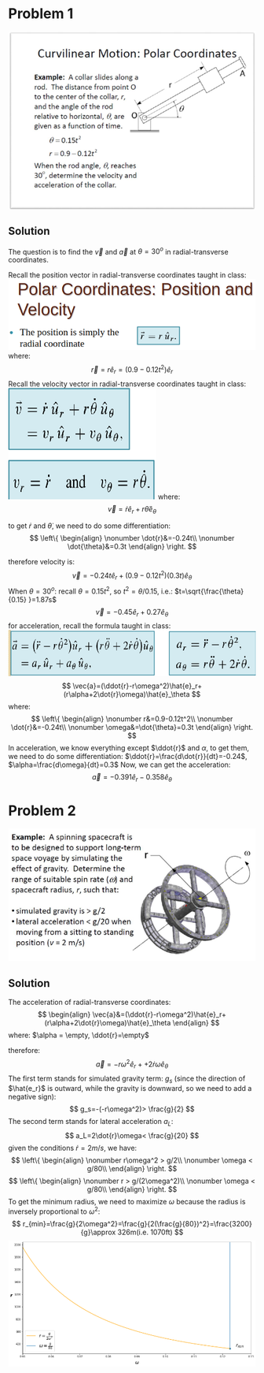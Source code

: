 # Problem 1

![image](https://github.com/leishi23/Dynamics_TA/blob/main/Discussion_2_4_and_2_6_Sol/Screenshot%20from%202023-09-19%2019-31-43.png?raw=true)









## Solution

The question is to find the $\vec{v}$ and $\vec{a}$ at $\theta=30^o$ in radial-transverse coordinates.

Recall the position vector in radial-transverse coordinates taught in class:
![image](https://github.com/leishi23/Dynamics_TA/blob/main/Discussion_2_4_and_2_6_Sol/Screenshot%20from%202023-09-19%2020-04-39.png?raw=true)
where:
$$
\vec{r}=r\hat{e}_r=(0.9-0.12t^2)\hat{e}_r
$$
Recall the velocity vector in radial-transverse coordinates taught in class:
![image](https://github.com/leishi23/Dynamics_TA/blob/main/Discussion_2_4_and_2_6_Sol/Screenshot%20from%202023-09-19%2020-07-30.png?raw=true)
where:
$$
\vec{v}=\dot{r}\hat{e}_r+r\dot{\theta}\hat{e}_\theta
$$

to get $\dot{r}$ and $\dot{\theta}$, we need to do some differentiation:
$$
\left\{
\begin{align}
\nonumber \dot{r}&=-0.24t\\
\nonumber \dot{\theta}&=0.3t
\end{align}
\right.
$$

therefore velocity is:
$$
\vec{v}=-0.24t\hat{e}_r+(0.9-0.12t^2)(0.3t)\hat{e}_\theta
$$
When $\theta=30^o$:
recall $\theta=0.15t^2$, so $t^2=\theta/0.15$, i.e.: $t=\sqrt{\frac{\theta}{0.15} }=1.87s$
$$
\vec{v}=-0.45\hat{e}_r+0.27\hat{e}_\theta
$$
for acceleration, recall the formula taught in class:
![image](https://github.com/leishi23/Dynamics_TA/blob/main/Discussion_2_4_and_2_6_Sol/Screenshot%20from%202023-09-19%2020-00-08.png?raw=true)
$$
\vec{a}=(\ddot{r}-r\omega^2)\hat{e}_r+(r\alpha+2\dot{r}\omega)\hat{e}_\theta
$$
where:
$$
\left\{
\begin{align}
\nonumber r&=0.9-0.12t^2\\
\nonumber \dot{r}&=-0.24t\\
\nonumber \omega&=\dot{\theta}=0.3t
\end{align}
\right.
$$
In acceleration, we know everything except $\ddot{r}$ and $\alpha$, to get them, we need to do some differentiation:
$\ddot{r}=\frac{d\dot{r}}{dt}=-0.24$, $\alpha=\frac{d\omega}{dt}=0.3$ 
Now, we can get the acceleration:
$$
\vec{a}=-0.391\hat{e}_r-0.358\hat{e}_\theta
$$









# Problem 2

![image](https://github.com/leishi23/Dynamics_TA/blob/main/Discussion_2_4_and_2_6_Sol/Screenshot%20from%202023-09-19%2020-35-48.png?raw=true)














## Solution

The acceleration of radial-transverse coordinates:
$$
\begin{align}
\vec{a}&=(\ddot{r}-r\omega^2)\hat{e}_r+(r\alpha+2\dot{r}\omega)\hat{e}_\theta
\end{align}
$$
where: $\alpha = \empty, \ddot{r}=\empty$

therefore:
$$
\vec{a}=-r\omega^2\hat{e}_r++2\dot{r}\omega\hat{e}_\theta
$$
The first term stands for simulated gravity term: $g_s$ (since the direction of $\hat{e_r}$ is outward, while the gravity is downward, so we need to add a negative sign):
$$
g_s=-(-r\omega^2)> \frac{g}{2}
$$
The second term stands for lateral acceleration $a_L$:
$$
a_L=2\dot{r}\omega< \frac{g}{20}
$$
given the conditions $\dot{r}=2m/s$, we have:
$$
\left\{
\begin{align}
\nonumber r\omega^2 > g/2\\
\nonumber \omega < g/80\\
\end{align}
\right.
$$
$$
\left\{
\begin{align}
\nonumber r > g/(2\omega^2)\\
\nonumber \omega < g/80\\
\end{align}
\right.
$$
To get the minimum radius, we need to maximize $\omega$ because the radius is inversely proportional to $\omega^2$:
$$
r_{min}=\frac{g}{2\omega^2}=\frac{g}{2(\frac{g}{80})^2}=\frac{3200}{g}\approx 326m(i.e. 1070ft)
$$
![plot](https://github.com/leishi23/Dynamics_TA/blob/main/Discussion_2_4_and_2_6_Sol/output2.png?raw=true)

